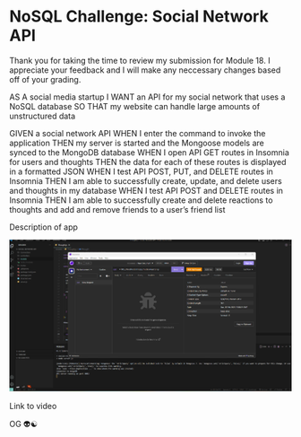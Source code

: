 # NoSQL Challenge: Social Network API

Thank you for taking the time to review my submission for Module 18. I appreciate your feedback and I will make any neccessary changes based off of your grading. 

AS A social media startup
I WANT an API for my social network that uses a NoSQL database
SO THAT my website can handle large amounts of unstructured data

GIVEN a social network API
WHEN I enter the command to invoke the application
THEN my server is started and the Mongoose models are synced to the MongoDB database
WHEN I open API GET routes in Insomnia for users and thoughts
THEN the data for each of these routes is displayed in a formatted JSON
WHEN I test API POST, PUT, and DELETE routes in Insomnia
THEN I am able to successfully create, update, and delete users and thoughts in my database
WHEN I test API POST and DELETE routes in Insomnia
THEN I am able to successfully create and delete reactions to thoughts and add and remove friends to a user’s friend list

Description of app 

<img src="/assets/screenshot.png" alt="Screenshot" title="Live Screenshot">

Link to video 

OG 👽☯️